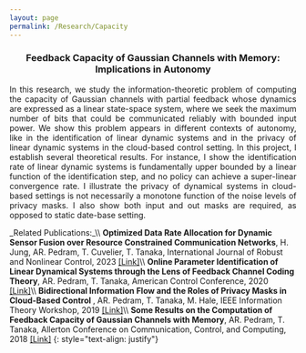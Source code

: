```yaml
---
layout: page
permalink: /Research/Capacity
---
```

<center> <h3> Feedback Capacity of Gaussian Channels with Memory: Implications in Autonomy </h3> </center>
<p align = "justify">
In this research, we study the information-theoretic problem of computing the capacity of  Gaussian channels with partial feedback whose dynamics are expressed as a linear state-space system, where we seek the maximum number of bits that could be communicated reliably with bounded input power. We show this problem appears in different contexts of autonomy, like in the identification of linear dynamic systems and in the privacy of linear dynamic systems in the cloud-based control setting. In this project, I establish several theoretical results. For instance,  I show the identification rate of linear dynamic systems is fundamentally upper bounded by a linear function of the identification step, and no policy can achieve a super-linear convergence rate.  I  illustrate the privacy of dynamical systems in cloud-based settings is not necessarily a monotone function of the noise levels of privacy masks. I also show both input and out masks are required, as opposed to static
date-base setting. 
</p>
<span style="line-height: 0;">_Related Publications:_</span>\\
<b>Optimized Data Rate Allocation for Dynamic Sensor Fusion over Resource Constrained Communication Networks</b>, H. Jung, AR. Pedram,  T. Cuvelier, T. Tanaka,  International Journal of Robust and Nonlinear Control, 2023  <a href='https://onlinelibrary.wiley.com/doi/pdf/10.1002/rnc.6076'>[Link]</a>\\
<b>Online Parameter Identification of Linear Dynamical Systems through the Lens of Feedback Channel Coding Theory</b>, AR. Pedram, T. Tanaka,  American Control Conference, 2020  <a href='https://ieeexplore.ieee.org/stamp/stamp.jsp?arnumber=9147986)\\'>[Link]</a>\\
<b> Bidirectional Information Flow and the Roles of Privacy Masks in Cloud-Based Control </b>, AR. Pedram, T. Tanaka, M. Hale, IEEE Information Theory Workshop, 2019 <a href='https://ieeexplore.ieee.org/stamp/stamp.jsp?arnumber=8989371)\\'>[Link]</a>\\
<b> Some Results on the Computation of Feedback Capacity of Gaussian Channels with Memory</b>, AR. Pedram, T. Tanaka, Allerton Conference on Communication, Control,
and Computing, 2018 <a href='https://ieeexplore.ieee.org/stamp/stamp.jsp?arnumber=8636014 '>[Link]</a>
{: style="text-align: justify"}

